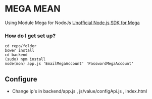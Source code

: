 # MEGA MEAN #

Using Module Mega for NodeJs [Unofficial Node.js SDK for Mega](https://github.com/tonistiigi/mega) 

### How do I get set up? ###

```
cd repo/folder
bower install
cd backend
(sudo) npm install
node(mon) app.js 'EmailMegaAccount' 'PasswordMegaAccount'
```

## Configure
- Change ip's in backend/app.js , js/value/configApi.js , index.html
